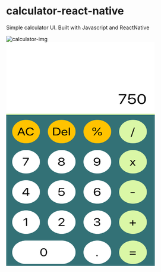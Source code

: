 # calculator-react-native
Simple calculator UI. Built with Javascript and ReactNative

![calculator-img](https://raw.githubusercontent.com/talalalamdar/calculator-react-native/assets/calculator-img.JPG)
<img src="./assets/calculator-img.JPG" alt="calculator-img" width="400" height="600"/>
